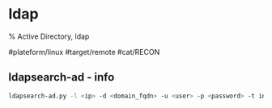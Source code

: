 # ldap

% Active Directory, ldap

#plateform/linux #target/remote  #cat/RECON 

## ldapsearch-ad - info

```bash
ldapsearch-ad.py -l <ip> -d <domain_fqdn> -u <user> -p <password> -t info
```
